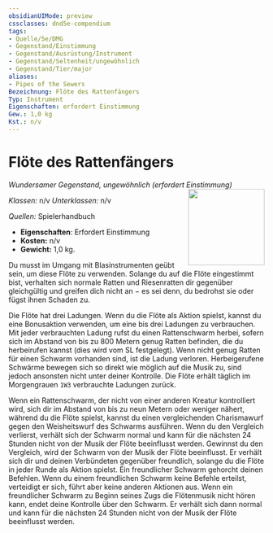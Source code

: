 ```yaml
---
obsidianUIMode: preview
cssclasses: dnd5e-compendium
tags:
- Quelle/5e/DMG
- Gegenstand/Einstimmung
- Gegenstand/Ausrüstung/Instrument
- Gegenstand/Seltenheit/ungewöhnlich
- Gegenstand/Tier/major
aliases: 
- Pipes of the Sewers
Bezeichnung: Flöte des Rattenfängers
Typ: Instrument
Eigenschaften: erfordert Einstimmung
Gew.: 1,0 kg
Kst.: n/v
---
```

# Flöte des Rattenfängers
*Wundersamer Gegenstand, ungewöhnlich (erfordert Einstimmung)*  
<img src="Symbolik/Gegenstände.webp" align="right" width="150">

_Klassen:_ n/v 
_Unterklassen:_  n/v

_Quellen:_ Spielerhandbuch

- **Eigenschaften**: Erfordert Einstimmung
- **Kosten:** n/v
- **Gewicht:** 1,0 kg.

Du musst im Umgang mit Blasinstrumenten geübt sein, um diese Flöte zu verwenden. Solange du auf die Flöte eingestimmt bist, verhalten sich normale Ratten und Riesenratten dir gegenüber gleichgültig und greifen dich nicht an − es sei denn, du bedrohst sie oder fügst ihnen Schaden zu.

Die Flöte hat drei Ladungen. Wenn du die Flöte als Aktion spielst, kannst du eine Bonusaktion verwenden, um eine bis drei Ladungen zu verbrauchen. Mit jeder verbrauchten Ladung rufst du einen Rattenschwarm herbei, sofern sich im Abstand von bis zu 800 Metern genug Ratten befinden, die du herbeirufen kannst (dies wird vom SL festgelegt). Wenn nicht genug Ratten für einen Schwarm vorhanden sind, ist die Ladung verloren. Herbeigerufene Schwärme bewegen sich so direkt wie möglich auf die Musik zu, sind jedoch ansonsten nicht unter deiner Kontrolle. Die Flöte erhält täglich im Morgengrauen `1W3` verbrauchte Ladungen zurück.

Wenn ein Rattenschwarm, der nicht von einer anderen Kreatur kontrolliert wird, sich dir im Abstand von bis zu neun Metern oder weniger nähert, während du die Flöte spielst, kannst du einen vergleichenden Charismawurf gegen den Weisheitswurf des Schwarms ausführen. Wenn du den Vergleich verlierst, verhält sich der Schwarm normal und kann für die nächsten 24 Stunden nicht von der Musik der Flöte beeinflusst werden. Gewinnst du den Vergleich, wird der Schwarm von der Musik der Flöte beeinflusst. Er verhält sich dir und deinen Verbündeten gegenüber freundlich, solange du die Flöte in jeder Runde als Aktion spielst. Ein freundlicher Schwarm gehorcht deinen Befehlen. Wenn du einem freundlichen Schwarm keine Befehle erteilst, verteidigt er sich, führt aber keine anderen Aktionen aus. Wenn ein freundlicher Schwarm zu Beginn seines Zugs die Flötenmusik nicht hören kann, endet deine Kontrolle über den Schwarm. Er verhält sich dann normal und kann für die nächsten 24 Stunden nicht von der Musik der Flöte beeinflusst werden.